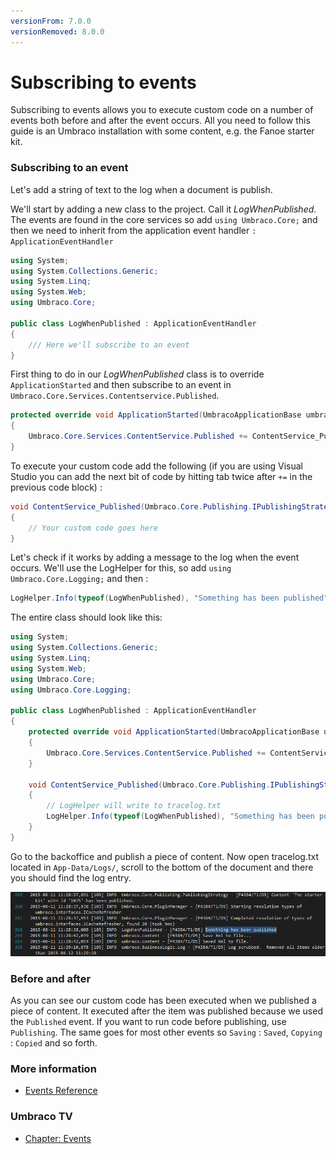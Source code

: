 ```yaml
---
versionFrom: 7.0.0
versionRemoved: 8.0.0
---
```


# Subscribing to events
Subscribing to events allows you to execute custom code on a  number of events both before and after the event occurs. All you need to follow this guide is an Umbraco installation with some content, e.g. the Fanoe starter kit.

### Subscribing to an event
Let's add a string of text to the log when a document is publish.

We'll start by adding a new class to the project. Call it *LogWhenPublished*. The events are found in the core services so add `using Umbraco.Core;` and then we need to inherit from the application event handler `: ApplicationEventHandler`

```csharp
using System;
using System.Collections.Generic;
using System.Linq;
using System.Web;
using Umbraco.Core;

public class LogWhenPublished : ApplicationEventHandler
{
    /// Here we'll subscribe to an event
}
```

First thing to do in our *LogWhenPublished* class is to override `ApplicationStarted` and then subscribe to an event in `Umbraco.Core.Services.Contentservice.Published`.

```csharp
protected override void ApplicationStarted(UmbracoApplicationBase umbracoApplication, ApplicationContext applicationContext)
{
    Umbraco.Core.Services.ContentService.Published += ContentService_Published;
}
```

To execute your custom code add the following (if you are using Visual Studio you can add the next bit of code by hitting tab twice after `+=` in the previous code block) :

```csharp
void ContentService_Published(Umbraco.Core.Publishing.IPublishingStrategy sender,                  Umbraco.Core.Events.PublishEventArgs<Umbraco.Core.Models.IContent> e)
{
    // Your custom code goes here
}
```

Let's check if it works by adding a message to the log when the event occurs. We'll use the LogHelper for this, so add `using Umbraco.Core.Logging;` and then :

```csharp
LogHelper.Info(typeof(LogWhenPublished), "Something has been published");
```

The entire class should look like this:

```csharp
using System;
using System.Collections.Generic;
using System.Linq;
using System.Web;
using Umbraco.Core;
using Umbraco.Core.Logging;

public class LogWhenPublished : ApplicationEventHandler
{
    protected override void ApplicationStarted(UmbracoApplicationBase umbracoApplication, ApplicationContext applicationContext)
    {
        Umbraco.Core.Services.ContentService.Published += ContentService_Published;
    }

    void ContentService_Published(Umbraco.Core.Publishing.IPublishingStrategy sender, Umbraco.Core.Events.PublishEventArgs<Umbraco.Core.Models.IContent> e)
    {
        // LogHelper will write to tracelog.txt
        LogHelper.Info(typeof(LogWhenPublished), "Something has been published");
    }
}
```

Go to the backoffice and publish a piece of content. Now open tracelog.txt located in `App-Data/Logs/`, scroll to the bottom of the document and there you should find the log entry.

![Message in tracelog.txt](images/log-message.png)

### Before and after
As you can see our custom code has been executed when we published a piece of content. It executed after the item was published because we used the `Published` event. If you want to run code before publishing, use `Publishing`. The same goes for most other events so `Saving` : `Saved`, `Copying` : `Copied` and so forth.

### More information
- [Events Reference](../../../Reference/Events/)

### Umbraco TV
- [Chapter: Events](https://umbraco.tv/videos/umbraco-v7/developer/extending/events/)

